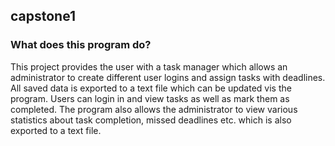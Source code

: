 ## capstone1
### What does this program do?
This project provides the user with a task manager which allows an administrator to create different user logins and assign tasks with deadlines. All saved data is exported to a text file which can be updated vis the program. Users can login in and view tasks as well as mark them as completed. The program also allows the administrator to view various statistics about task completion, missed deadlines etc. which is also exported to a text file.
